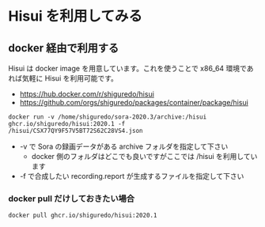 # Hisui を利用してみる

## docker 経由で利用する

Hisui は docker image を用意しています。これを使うことで x86_64 環境であれば気軽に Hisui を利用可能です。

- https://hub.docker.com/r/shiguredo/hisui
- https://github.com/orgs/shiguredo/packages/container/package/hisui


```
docker run -v /home/shiguredo/sora-2020.3/archive:/hisui ghcr.io/shiguredo/hisui:2020.1 -f /hisui/CSX77QY9F57V5BT72S62C28VS4.json
```

- -v で Sora の録画データがある archive フォルダを指定して下さい
    - docker 側のフォルダはどこでも良いですがここでは /hisui を利用しています
- -f で合成したい recording.report が生成するファイルを指定して下さい


### docker pull だけしておきたい場合

```
docker pull ghcr.io/shiguredo/hisui:2020.1
```
